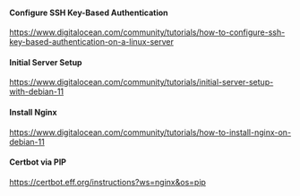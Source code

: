 #### Configure SSH Key-Based Authentication
https://www.digitalocean.com/community/tutorials/how-to-configure-ssh-key-based-authentication-on-a-linux-server

#### Initial Server Setup
https://www.digitalocean.com/community/tutorials/initial-server-setup-with-debian-11

#### Install Nginx
https://www.digitalocean.com/community/tutorials/how-to-install-nginx-on-debian-11

#### Certbot via PIP
https://certbot.eff.org/instructions?ws=nginx&os=pip
